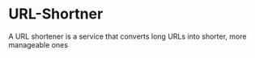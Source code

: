 # URL-Shortner
A URL shortener is a service that converts long URLs into shorter, more manageable ones
